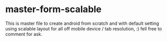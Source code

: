 # master-form-scalable

This is master file to create android from scratch and with default setting using scalable layout 
for all off mobile device / tab resolution,
:) fell free to comment for ask.  
